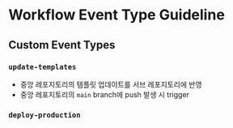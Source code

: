 # Workflow Event Type Guideline


## Custom Event Types

### `update-templates`
- 중앙 레포지토리의 템플릿 업데이트를 서브 레포지토리에 반영
- 중앙 레포지토리의 `main` branch에 push 발생 시 trigger

### `deploy-production`
